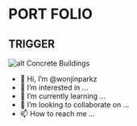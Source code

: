 # PORT FOLIO


## TRIGGER
![alt Concrete Buildings](https://postfiles.pstatic.net/MjAyMTAzMTFfMTMx/MDAxNjE1NDYzMzQ0ODQ3.OpbIUF9cf9VWDoNcuMFCD1_bJOXYzFV8dg0BaemwMfAg.iJpMP9eYrqjOIF3mQsAHKzdbLyEXZEI79rcl27ijw4kg.PNG.story___0/%ED%83%80%EC%9D%B4%ED%8B%80.png?type=w773)



- 👋 Hi, I’m @wonjinparkz
- 👀 I’m interested in ...
- 🌱 I’m currently learning ...
- 💞️ I’m looking to collaborate on ...
- 📫 How to reach me ...

<!---
wonjinparkz/wonjinparkz is a ✨ special ✨ repository because its `README.md` (this file) appears on your GitHub profile.
You can click the Preview link to take a look at your changes.
--->
